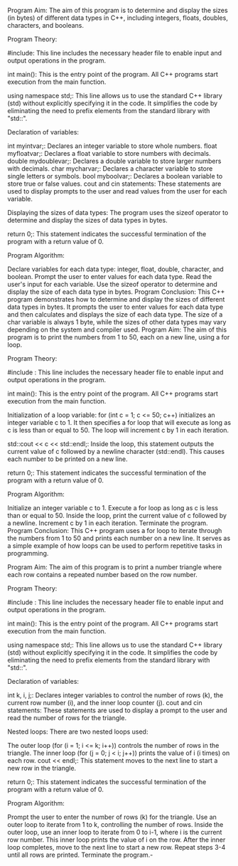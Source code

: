 Program Aim:
The aim of this program is to determine and display the sizes (in bytes) of different data types in C++, including integers, floats, doubles, characters, and booleans.

Program Theory:

#include<iostream>: This line includes the necessary header file <iostream> to enable input and output operations in the program.

int main(): This is the entry point of the program. All C++ programs start execution from the main function.

using namespace std;: This line allows us to use the standard C++ library (std) without explicitly specifying it in the code. It simplifies the code by eliminating the need to prefix elements from the standard library with "std::".

Declaration of variables:

int myintvar;: Declares an integer variable to store whole numbers.
float myfloatvar;: Declares a float variable to store numbers with decimals.
double mydoublevar;: Declares a double variable to store larger numbers with decimals.
char mycharvar;: Declares a character variable to store single letters or symbols.
bool myboolvar;: Declares a boolean variable to store true or false values.
cout and cin statements: These statements are used to display prompts to the user and read values from the user for each variable.

Displaying the sizes of data types: The program uses the sizeof operator to determine and display the sizes of data types in bytes.

return 0;: This statement indicates the successful termination of the program with a return value of 0.

Program Algorithm:

Declare variables for each data type: integer, float, double, character, and boolean.
Prompt the user to enter values for each data type.
Read the user's input for each variable.
Use the sizeof operator to determine and display the size of each data type in bytes.
Program Conclusion:
This C++ program demonstrates how to determine and display the sizes of different data types in bytes. It prompts the user to enter values for each data type and then calculates and displays the size of each data type. The size of a char variable is always 1 byte, while the sizes of other data types may vary depending on the system and compiler used.
Program Aim:
The aim of this program is to print the numbers from 1 to 50, each on a new line, using a for loop.

Program Theory:

#include <iostream>: This line includes the necessary header file <iostream> to enable input and output operations in the program.

int main(): This is the entry point of the program. All C++ programs start execution from the main function.

Initialization of a loop variable: for (int c = 1; c <= 50; c++) initializes an integer variable c to 1. It then specifies a for loop that will execute as long as c is less than or equal to 50. The loop will increment c by 1 in each iteration.

std::cout << c << std::endl;: Inside the loop, this statement outputs the current value of c followed by a newline character (std::endl). This causes each number to be printed on a new line.

return 0;: This statement indicates the successful termination of the program with a return value of 0.

Program Algorithm:

Initialize an integer variable c to 1.
Execute a for loop as long as c is less than or equal to 50.
Inside the loop, print the current value of c followed by a newline.
Increment c by 1 in each iteration.
Terminate the program.
Program Conclusion:
This C++ program uses a for loop to iterate through the numbers from 1 to 50 and prints each number on a new line. It serves as a simple example of how loops can be used to perform repetitive tasks in programming.

Program Aim:
The aim of this program is to print a number triangle where each row contains a repeated number based on the row number.

Program Theory:

#include <iostream>: This line includes the necessary header file <iostream> to enable input and output operations in the program.

int main(): This is the entry point of the program. All C++ programs start execution from the main function.

using namespace std;: This line allows us to use the standard C++ library (std) without explicitly specifying it in the code. It simplifies the code by eliminating the need to prefix elements from the standard library with "std::".

Declaration of variables:

int k, i, j;: Declares integer variables to control the number of rows (k), the current row number (i), and the inner loop counter (j).
cout and cin statements: These statements are used to display a prompt to the user and read the number of rows for the triangle.

Nested loops: There are two nested loops used:

The outer loop (for (i = 1; i <= k; i++)) controls the number of rows in the triangle.
The inner loop (for (j = 0; j < i; j++)) prints the value of i (i times) on each row.
cout << endl;: This statement moves to the next line to start a new row in the triangle.

return 0;: This statement indicates the successful termination of the program with a return value of 0.

Program Algorithm:

Prompt the user to enter the number of rows (k) for the triangle.
Use an outer loop to iterate from 1 to k, controlling the number of rows.
Inside the outer loop, use an inner loop to iterate from 0 to i-1, where i is the current row number. This inner loop prints the value of i on the row.
After the inner loop completes, move to the next line to start a new row.
Repeat steps 3-4 until all rows are printed.
Terminate the program.-
